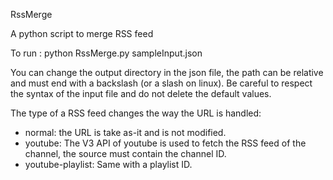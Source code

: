 RssMerge

A python script to merge RSS feed


To run :
python RssMerge.py sampleInput.json


You can change the output directory in the json file, the path can be relative and must end with a backslash (or a slash on linux).
Be careful to respect the syntax of the input file and do not delete the default values.


The type of a RSS feed changes the way the URL is handled:
* normal: the URL is take as-it and is not modified.
* youtube: The V3 API of youtube is used to fetch the RSS feed of the channel, the source must contain the channel ID.
* youtube-playlist: Same with a playlist ID.